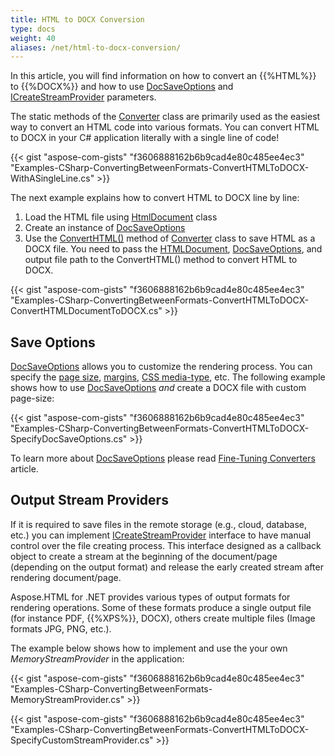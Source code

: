 ```yaml
---
title: HTML to DOCX Conversion
type: docs
weight: 40
aliases: /net/html-to-docx-conversion/
---
```


In this article, you will find information on how to convert an {{%HTML%}} to {{%DOCX%}} and how to use [DocSaveOptions](https://apireference.aspose.com/html/net/aspose.html.saving/docsaveoptions) and [ICreateStreamProvider](https://apireference.aspose.com/net/html/aspose.html.io/icreatestreamprovider) parameters.

The static methods of the [Converter](https://apireference.aspose.com/net/html/aspose.html.converters/converter) class are primarily used as the easiest way to convert an HTML code into various formats. You can convert HTML to DOCX in your C# application literally with a single line of code!

{{< gist "aspose-com-gists" "f3606888162b6b9cad4e80c485ee4ec3" "Examples-CSharp-ConvertingBetweenFormats-ConvertHTMLToDOCX-WithASingleLine.cs" >}}

The next example explains how to convert HTML to DOCX line by line:

1. Load the HTML file using [HtmlDocument](https://apireference.aspose.com/net/html/aspose.html/htmldocument) class
1. Create an instance of [DocSaveOptions](https://apireference.aspose.com/html/net/aspose.html.saving/docsaveoptions)
1. Use the [ConvertHTML()](https://apireference.aspose.com/net/html/aspose.html.converters.converter/converthtml/methods/1) method of [Converter](https://apireference.aspose.com/net/html/aspose.html.converters/converter) class to save HTML as a DOCX file. You need to pass the [HTMLDocument](https://apireference.aspose.com/net/html/aspose.html/htmldocument), [DocSaveOptions](https://apireference.aspose.com/html/net/aspose.html.saving/docsaveoptions), and output file path to the ConvertHTML() method to convert HTML to DOCX.

{{< gist "aspose-com-gists" "f3606888162b6b9cad4e80c485ee4ec3" "Examples-CSharp-ConvertingBetweenFormats-ConvertHTMLToDOCX-ConvertHTMLDocumentToDOCX.cs" >}}
## **Save Options**
[DocSaveOptions](https://apireference.aspose.com/html/net/aspose.html.saving/docsaveoptions) allows you to customize the rendering process. You can specify the [page size](https://apireference.aspose.com/net/html/aspose.html.rendering/renderingoptions/properties/pagesetup), [margins](https://apireference.aspose.com/net/html/aspose.html.drawing/page/properties/margin), [CSS media-type](https://apireference.aspose.com/net/html/aspose.html.rendering/mediatype), etc. The following example shows how to use [DocSaveOptions](https://apireference.aspose.com/html/net/aspose.html.saving/docsaveoptions) *and* create a DOCX file with custom page-size:

{{< gist "aspose-com-gists" "f3606888162b6b9cad4e80c485ee4ec3" "Examples-CSharp-ConvertingBetweenFormats-ConvertHTMLToDOCX-SpecifyDocSaveOptions.cs" >}}

To learn more about [DocSaveOptions](https://apireference.aspose.com/html/net/aspose.html.saving/docsaveoptions) please read [Fine-Tuning Converters](/html/net/fine-tuning-converters/) article.
## **Output Stream Providers**
If it is required to save files in the remote storage (e.g., cloud, database, etc.) you can implement [ICreateStreamProvider](https://apireference.aspose.com/net/html/aspose.html.io/icreatestreamprovider) interface to have manual control over the file creating process. This interface designed as a callback object to create a stream at the beginning of the document/page (depending on the output format) and release the early created stream after rendering document/page.

Aspose.HTML for .NET provides various types of output formats for rendering operations. Some of these formats produce a single output file (for instance PDF, {{%XPS%}}, DOCX), others create multiple files (Image formats JPG, PNG, etc.).

The example below shows how to implement and use the your own *MemoryStreamProvider* in the application:

{{< gist "aspose-com-gists" "f3606888162b6b9cad4e80c485ee4ec3" "Examples-CSharp-ConvertingBetweenFormats-MemoryStreamProvider.cs" >}}

{{< gist "aspose-com-gists" "f3606888162b6b9cad4e80c485ee4ec3" "Examples-CSharp-ConvertingBetweenFormats-ConvertHTMLToDOCX-SpecifyCustomStreamProvider.cs" >}}

